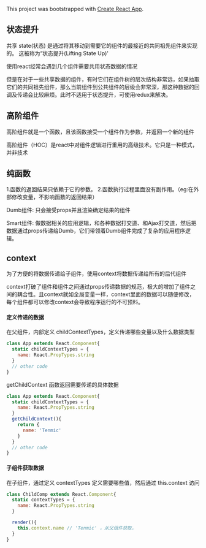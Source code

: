 This project was bootstrapped with [Create React App](https://github.com/facebook/create-react-app).


## 状态提升
共享 state(状态) 是通过将其移动到需要它的组件的最接近的共同祖先组件来实现的。 这被称为“状态提升(Lifting State Up)'

使用react经常会遇到几个组件需要共用状态数据的情况

但是在对于一些共享数据的组件，有时它们在组件树的层次结构非常远，如果抽取它们的共同祖先组件，那么当前组件到公共组件的层级会非常深，那这种数据的回调及传递会比较麻烦。此时不适用于状态提升，可使用redux来解决。

## 高阶组件
高阶组件就是一个函数，且该函数接受一个组件作为参数，并返回一个新的组件

高阶组件（HOC）是react中对组件逻辑进行重用的高级技术。它只是一种模式，并非技术

## 纯函数
1.函数的返回结果只依赖于它的参数。
2.函数执行过程里面没有副作用。（eg:在外部修改变量，不影响函数的返回结果）

Dumb组件: 只会接受props并且渲染确定结果的组件

Smart组件: 做数据相关的应用逻辑，和各种数据打交道、和Ajax打交道，然后把数据通过props传递给Dumb，它们带领着Dumb组件完成了复杂的应用程序逻辑。

## context
为了方便的将数据传递给子组件，使用context将数据传递给所有的后代组件

context打破了组件和组件之间通过props传递数据的规范，极大的增加了组件之间的耦合性。且context就如全局变量一样，context里面的数据可以随便修改，每个组件都可以修改context会导致程序运行的不可预料。

#### 定义传递的数据
在父组件，内部定义 childContextTypes，定义传递哪些变量以及什么数据类型
```javascript
class App extends React.Component{
  static childContextTypes = {
    name: React.PropTypes.string
  }
  // other code
}
```
getChildContext 函数返回需要传递的具体数据
```javascript
class App extends React.Component{
  static childContextTypes = {
    name: React.PropTypes.string
  }
  getChildContext(){
    return {
      name: 'Tenmic'
    }
  }
  // other code
}
```
#### 子组件获取数据
在子组件，通过定义 contextTypes 定义需要哪些值，然后通过 this.context 访问

```javascript
class ChildComp extends React.Component{
  static contextTypes = {
    name: React.PropTypes.string
  }

  render(){
    this.context.name // 'Tenmic' ，从父组件获取，
  }
}
```



